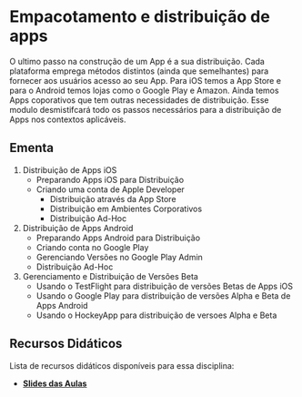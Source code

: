 # Empacotamento e distribuição de apps
O ultimo passo na construção de um App é a sua distribuição. Cada plataforma emprega métodos distintos (ainda que semelhantes) para fornecer aos usuários acesso ao seu App. Para iOS temos a App Store e para o Android temos lojas como o Google Play e Amazon. Ainda temos Apps coporativos que tem outras necessidades de distribuição. Esse modulo desmistifcará todo os passos necessários para a distribuição de Apps nos contextos aplicáveis.

## Ementa
1.	Distribuição de Apps iOS
    * Preparando Apps iOS para Distribuição
    * Criando uma conta de Apple Developer
        * Distribuição através da App Store
        * Distribuição em Ambientes Corporativos
        * Distribuição Ad-Hoc
2.	Distribuição de Apps Android
    * Preparando Apps Android para Distribuição
    * Criando conta no Google Play
    * Gerenciando Versões no Google Play Admin
    * Distribuição Ad-Hoc
3.	Gerenciamento e Distribuição de Versões Beta
    * Usando o TestFlight para distribuição de versões Betas de Apps iOS
    * Usando o Google Play para distribuição de versões Alpha e Beta de Apps Android
    * Usando o HockeyApp para distribuição de versoes Alpha e Beta

## Recursos Didáticos
Lista de recursos didáticos disponíveis para essa disciplina:

* [**Slides das Aulas**](SLIDES%20-%20Empacotamento%20e%20distribuição%20de%20apps.pdf)